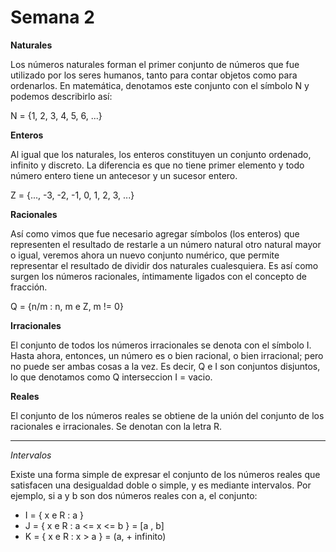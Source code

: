 # Semana 2

**Naturales**

Los números naturales forman el primer conjunto de números que fue utilizado por los seres humanos, tanto para contar objetos como para ordenarlos. En matemática, denotamos este conjunto con el símbolo N y podemos describirlo así:   

N = {1, 2, 3, 4, 5, 6, ...}

**Enteros**

Al igual que los naturales, los enteros constituyen un conjunto ordenado, infinito y discreto. La diferencia es que no tiene primer elemento y todo número entero tiene un antecesor y un sucesor entero.

Z = {..., -3, -2, -1, 0, 1, 2, 3, ...}

**Racionales**

Así como vimos que fue necesario agregar símbolos (los enteros) que representen el resultado de restarle a un número natural otro natural mayor o igual, veremos ahora un nuevo conjunto numérico, que permite representar el resultado de dividir dos naturales cualesquiera. Es así como surgen los números racionales, íntimamente ligados con el concepto de fracción.

Q = {n/m : n, m e Z, m != 0}

**Irracionales**

El conjunto de todos los números irracionales se denota con el símbolo I. Hasta ahora, entonces, un número es o bien racional, o bien irracional; pero no puede ser ambas cosas a la vez. Es decir, Q e I son conjuntos disjuntos, lo que denotamos como Q interseccion I = vacio.

**Reales**

El conjunto de los números reales se obtiene de la unión del conjunto de los racionales e irracionales. Se denotan con la letra  R.

***

*Intervalos*

Existe una forma simple de expresar el conjunto de los números reales que satisfacen una desigualdad doble o simple, y es mediante intervalos. Por ejemplo, si a y b son dos números reales con a, el conjunto:

* I = { x e R : a }
* J = { x e R : a <= x <= b } = [a , b]
* K = { x e R : x > a } = (a, + infinito)
